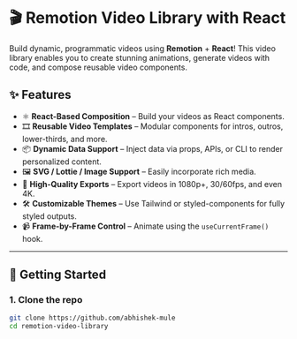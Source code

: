 # 🎬 Remotion Video Library with React

Build dynamic, programmatic videos using **Remotion** + **React**! This video library enables you to create stunning animations, generate videos with code, and compose reusable video components.

## ✨ Features

- ⚛️ **React-Based Composition** – Build your videos as React components.
- 🎞️ **Reusable Video Templates** – Modular components for intros, outros, lower-thirds, and more.
- 📦 **Dynamic Data Support** – Inject data via props, APIs, or CLI to render personalized content.
- 🖼️ **SVG / Lottie / Image Support** – Easily incorporate rich media.
- 🎯 **High-Quality Exports** – Export videos in 1080p+, 30/60fps, and even 4K.
- 🛠️ **Customizable Themes** – Use Tailwind or styled-components for fully styled outputs.
- 📹 **Frame-by-Frame Control** – Animate using the `useCurrentFrame()` hook.

---

## 🏁 Getting Started

### 1. Clone the repo

```bash
git clone https://github.com/abhishek-mule
cd remotion-video-library
